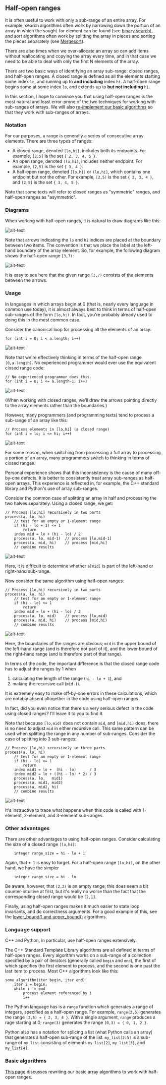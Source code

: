 ## Half-open ranges

It is often useful to work with only a sub-range of an entire array.
For example, search algorithms often work by narrowing down the portion of an array
in which the sought-for element can be found
(see [binary search](Lower-upper-bound.md)),
and sort algorithms often work by splitting the array
in pieces and sorting the pieces separately
(see [Mergesort](../CS2/Merge-sort.md)).

There are also times when we over-allocate an array
so can add items without reallocating and copying the array every time,
and in that case we need to be able to deal with
only the first N elements of the array.

There are two basic ways of identifying an array sub-range:
closed ranges, and half-open ranges.
A closed range is defined as all the elements
starting some index `lo`,
and running up to **and including** index `hi`.
A half-open range begins some at some index `lo`,
and extends up to **but not including** `hi`.

In this section,
I hope to convince you that using half-open ranges
is the most natural and least error-prone of the two techniques
for working with sub-ranges of arrays.
We will also [re-implement our basic algorithms](Basic-algorithms-subranges.md)
so that they work with sub-ranges of arrays.

### Notation

For our purposes, a range is generally a series of consecutive array elements.
There are three types of ranges:
* A closed range, denoted `[lo,hi]`, includes both its endpoints.
For example, `[2,5]` is the set `{ 2, 3, 4, 5 }`.
* An open range, denoted `(lo,hi)`, includes neither endpoint.
For example, `(2,5)` is the set `{ 3, 4 }`.
* A half-open range, denoted `[lo,hi)` or `(lo,hi]`, which contains one endpoint but not the other.
For example, `[2,5)` is the set `{ 2, 3, 4 }`, and `(2,5]` is the set `{ 3, 4, 5 }`.

Note that some texts will refer to closed ranges as "symmetric" ranges,
and half-open ranges as "asymmetric".

### Diagrams

When working with half-open ranges,
it is natural to draw diagrams like this:

![alt-text](on-boundary.png)

Note that arrows indicating the `lo` and `hi` indices
are placed at the boundary between two items.
The convention is that we place the label
at the left-hand boundary of the array element.
So, for example, the following diagram
shows the half-open range `[3,7)`:

![alt-text](range-3-7.png)

It is easy to see here that the given range `[3,7)`
consists of the elements between the arrows.

### Usage

In languages in which arrays begin at 0 (that is, nearly every language in common use today),
it is almost always best to think in terms of half-open sub-ranges of the form `[lo,hi)`.
In fact, you're probably already used to doing this in the most common case.

Consider the canonical loop for processing all the elements of an array:
```
for (int i = 0; i < a.length; i++)
```
![alt-text](zero-to-length.png)

Note that we're effectively thinking in terms of the half-open range `[0,a.length)`.
No experienced programmer would ever use the equivalent closed range code:
```
// No experienced programmer does this.
for (int i = 0; i <= a.length-1; i++)
```
![alt-text](zero-to-length-minus-one.png)

(When working with closed ranges,
we'll draw the arrows pointing directly
to the array elements rather than the boundaries.)

However, many programmers (and programming texts) tend to process a sub-range of an array like this:
```
// Process elements in [lo,hi] (a closed range)
for (int i = lo; i <= hi; i++)
```
![alt-text](lo-to-hi-closed-range.png)

For some reason, when switching from processing a full array to processing a portion of an array,
many programmers switch to thinking in terms of closed ranges.

Personal experience shows that this inconsistency is the cause of many off-by-one defects.
It is better to consistently treat array sub-ranges as half-open arrays.
This experience is reflected in, for example, the C++ standard library and Python's use of array sub-ranges.

Consider the common case of splitting an array in half and processing the two halves separately.
Using a closed range, we get:
```
// Process [lo,hi] recursively in two parts
process(a, lo, hi)
    // test for an empty or 1-element range
    if (hi - lo + 1) <= 1
        return
    index mid = lo + (hi - lo) / 2
    process(a, lo, mid-1)  // process [lo,mid-1]
    process(a, mid, hi)    // process [mid,hi]
    // combine results
```
![alt-text](lo-hi-mid-closed-range.png)

Here, it is difficult to determine whether `a[mid]`
is part of the left-hand or right-hand sub-range.

Now consider the same algorithm using half-open ranges:
```
// Process [lo,hi) recursively in two parts
process(a, lo, hi)
    // test for an empty or 1-element range
    if (hi - lo) <= 1
        return
    index mid = lo + (hi - lo) / 2
    process(a, lo, mid)    // process [lo,mid)
    process(a, mid, hi)    // process [mid,hi)
    // combine results
```
![alt-text](lo-mid-hi-half-open.png)

Here, the boundaries of the ranges are obvious;
`mid` is the upper bound of the left-hand range
(and is therefore not part of it),
and the lower bound of the right-hand range
(and is therefore part of that range).

In terms of the code,
the important difference is that
the closed range code has to adjust the ranges by 1 when
1. calculating the length of the range (`hi - lo + 1`), and
2. making the recursive call (`mid-1`).

It is extremely easy to make off-by-one errors in these calculations,
which are notably absent altogether in the code using half-open ranges.

In fact, did you even notice that there's a very serious defect in the code using closed ranges?
I'll leave it to you to find it.

Note that because `[lo,mid)` does not contain `mid`, and `[mid,hi)` does,
there is no need to adjust `mid` in either recursive call.
This same pattern can be used when splitting the range in any number of sub-ranges.
Consider the case of splitting into 3 sub-ranges:
```
// Process [lo,hi) recursively in three parts
process(a, lo, hi)
    // test for an empty or 1-element range
    if (hi - lo) <= 1
        return
    index mid1 = lo +  (hi - lo)      / 3
    index mid2 = lo + ((hi - lo) * 2) / 3
    process(a, lo,   mid1)
    process(a, mid1, mid2)
    process(a, mid2, hi)
    // combine results
```
![alt-text](lo-mid1-mid2-hi-half-open.png)

It's instructive to trace what happens when this code is called with 1-element, 2-element,
and 3-element sub-ranges.

### Other advantages

There are other advantages to using half-open ranges.
Consider calculating the size of a closed range `[lo,hi]`:
```
    integer range_size = hi - lo + 1
```
Again, that `+ 1` is easy to forget.
For a half-open range `[lo,hi)`, on the other hand, we have the simpler
```
    integer range_size = hi - lo
```
Be aware, however, that `[2,2)` is an empty range;
this does seem a bit counter-intuitive at first,
but it's really no worse than the fact
that the corresponding closed range would be `[2,1]`.

Finally, using half-open ranges makes it much easier to state loop invariants,
and do correctness arguments.
For a good example of this,
see the [lower_bound() and upper_bound()](Lower-upper-bound.md) algorithms.

### Language support

C++ and Python, in particular, use half-open ranges extensively.

The C++ Standard Template Library algorithms
are all defined in terms of half-open ranges.
Every algorithm works on a sub-range
of a collection specified by a pair of iterators
(generally called `begin` and `end`),
the first of which specifies the first element to process,
and the second is one past the last item to process.
Most C++ algorithms look like this:
```
some_algorithm(iter begin, iter end)
    iter i = begin;
    while i != end
        process element referenced by i
        i++
```
The Python language has is a `range` function
which generates a range of integers,
specified as a half-open range.
For example, `range(2,5)` generates the range `[2,5) = { 2, 3, 4 }`.
With a single argument, `range` produces a rage starting at 0; `range(3)`
generates the range `[0,3) = { 0, 1, 2 }`.

Python also has a notation for splicing a list (what Python calls an array)
that generates a half-open sub-range of the list.
`my_list[2:5]` is a sub-range of `my_list`
consisting of elements `my_list[2]`, `my_list[3]`, and `my_list[4]`.

### Basic algorithms

[This page](Basic-algorithms-subranges.md) discusses
rewriting our basic array algorithms to work with
half-open ranges.

